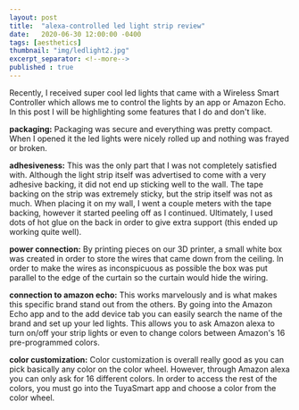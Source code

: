 ```yaml
---
layout: post
title:  "alexa-controlled led light strip review"
date:   2020-06-30 12:00:00 -0400
tags: [aesthetics]
thumbnail: "img/ledlight2.jpg"
excerpt_separator: <!--more-->
published : true
---
```


Recently, I received super cool led lights that came with a Wireless Smart Controller which allows me to control the lights by an app or Amazon Echo. In this post I will be highlighting some features that I do and don't like.

<!--more-->

<b>packaging:</b> Packaging was secure and everything was pretty compact. When I opened it the led lights were nicely
 rolled up and
 nothing was frayed or broken.

<b>adhesiveness:</b> This was the only part that I was not completely satisfied with. Although the light strip itself
 was advertised to come with a very adhesive backing, it did not end up sticking well to the wall. The tape backing on the strip was extremely sticky, but the strip itself was not as much. When placing it on my wall, I went a couple meters with the tape backing, however it started peeling off as I continued. Ultimately, I used dots of hot glue on the back in order to give extra support (this ended up working quite well).

<b>power connection:</b> By printing pieces on our 3D printer, a small white box was created in order to store the
 wires that came down from the ceiling. In order to make the wires as inconspicuous as possible the box was put
  parallel to the edge of the curtain so the curtain would hide the wiring.

<b>connection to amazon echo:</b> This works marvelously and is what makes this specific brand stand out from the
 others. By going into the Amazon Echo
 app and to the add device tab you can easily search the name of the brand and set up your led lights. This allows
  you to ask Amazon alexa to turn on/off your strip lights or even to change colors between Amazon's 16 pre-programmed
   colors.

<b>color customization:</b> Color customization is overall really good as you can pick basically any color on the
 color wheel. However, through
 Amazon alexa you can only ask for 16 different colors. In order to access the rest of the colors, you must go into
  the TuyaSmart app and choose a color from the color wheel.

